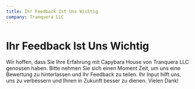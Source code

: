 ```yaml
---
title: Ihr Feedback Ist Uns Wichtig
company: Tranquera LLC
---
```


# Ihr Feedback Ist Uns Wichtig

Wir hoffen, dass Sie Ihre Erfahrung mit Capybara House von Tranquera LLC genossen haben. Bitte nehmen Sie sich einen Moment Zeit, um uns eine Bewertung zu hinterlassen und Ihr Feedback zu teilen. Ihr Input hilft uns, uns zu verbessern und Ihnen in Zukunft besser zu dienen. Vielen Dank!